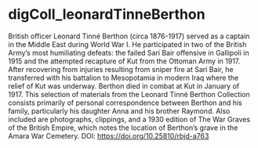 # digColl_leonardTinneBerthon
British officer Leonard Tinné Berthon (circa 1876-1917) served as a captain in the Middle East during World War I. He participated in two of the British Army’s most humiliating defeats: the failed Sari Bair offensive in Gallipoli in 1915 and the attempted recapture of Kut from the Ottoman Army in 1917. After recovering from injuries resulting from sniper fire at Sari Bair, he transferred with his battalion to Mesopotamia in modern Iraq where the relief of Kut was underway. Berthon died in combat at Kut in January of 1917. This selection of materials from the Leonard Tinné Berthon Collection consists primarily of personal correspondence between Berthon and his family, particularly his daughter Anna and his brother Raymond. Also included are photographs, clippings, and a 1930 edition of The War Graves of the British Empire, which notes the location of Berthon’s grave in the Amara War Cemetery. DOI: https://doi.org/10.25810/rbjd-a763
